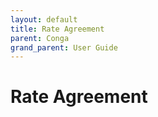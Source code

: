 ```yaml
---
layout: default
title: Rate Agreement
parent: Conga
grand_parent: User Guide
---
```


# Rate Agreement